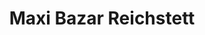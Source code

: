 ---
title: "Maxi Bazar Reichstett"
url: /reichstett/maxi-bazar-reichstett/
shop: magasin de variétés
---